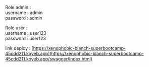 Role admin : </br>
username : admin </br>
password : admin </br>

Role user : </br>
username : user123 </br>
password : user123 </br>

link deploy : [https://xenophobic-blanch-superbootcamp-45cdd211.koyeb.app](https://xenophobic-blanch-superbootcamp-45cdd211.koyeb.app/swagger/index.html)